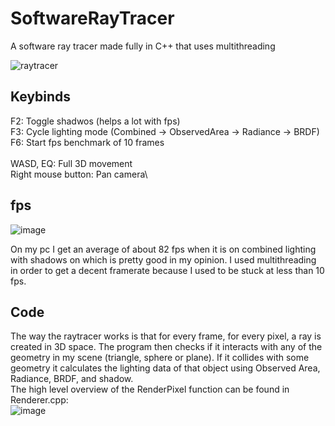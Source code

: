 # SoftwareRayTracer
A software ray tracer made fully in C++ that uses multithreading

![raytracer](https://github.com/MendelDebrabandere/SoftwareRayTracer/assets/95921047/8067c9d1-d732-4db1-86b8-6bef7d9d9516)

## Keybinds
F2: Toggle shadwos (helps a lot with fps)\
F3: Cycle lighting mode (Combined -> ObservedArea -> Radiance -> BRDF) \
F6: Start fps benchmark of 10 frames \
\
WASD, EQ: Full 3D movement\
Right mouse button: Pan camera\

## fps
![image](https://github.com/MendelDebrabandere/SoftwareRayTracer/assets/95921047/a7a7f336-a36b-4349-b085-924fe3ef3b11)

On my pc I get an average of about 82 fps when it is on combined lighting with shadows on which is pretty good in my opinion.
I used multithreading in order to get a decent framerate because I used to be stuck at less than 10 fps.

## Code
The way the raytracer works is that for every frame, for every pixel, a ray is created in 3D space. The program then checks if it interacts with any of the geometry in my scene (triangle, sphere or plane).
If it collides with some geometry it calculates the lighting data of that object using Observed Area, Radiance, BRDF, and shadow. \
The high level overview of the RenderPixel function can be found in Renderer.cpp:\
![image](https://github.com/MendelDebrabandere/SoftwareRayTracer/assets/95921047/177d4e21-ab32-4273-94a1-7b9c58f4e198)
